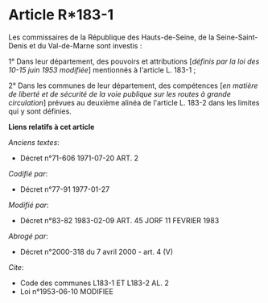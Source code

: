 # Article R*183-1

Les commissaires de la République des Hauts-de-Seine, de la Seine-Saint-Denis et du Val-de-Marne sont investis :

1° Dans leur département, des pouvoirs et attributions [*définis par la loi des 10-15 juin 1953 modifiée*] mentionnés à
l'article L. 183-1 ;

2° Dans les communes de leur département, des compétences [*en matière de liberté et de sécurité de la voie publique sur les
routes à grande circulation*] prévues au deuxième alinéa de l'article L. 183-2 dans les limites qui y sont définies.

**Liens relatifs à cet article**

_Anciens textes_:

  - Décret n°71-606 1971-07-20 ART. 2

_Codifié par_:

  - Décret n°77-91 1977-01-27

_Modifié par_:

  - Décret n°83-82 1983-02-09 ART. 45 JORF 11 FEVRIER 1983

_Abrogé par_:

  - Décret n°2000-318 du 7 avril 2000 - art. 4 (V)

_Cite_:

  - Code des communes L183-1 ET L183-2 AL. 2
  - Loi n°1953-06-10 MODIFIEE
